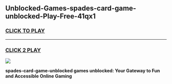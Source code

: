 
## Unblocked-Games-spades-card-game-unblocked-Play-Free-41qx1
<h3>
<a href="https://premium76.site?title=spades-card-game-unblocked&ref=17A">CLICK TO PLAY</a></h3>
<hr>

<h3>
<a href="https://premium76.site?title=spades-card-game-unblocked&ref=17A">CLICK 2 PLAY</a>
  
</h3>

<a href="https://premium76.site?title=spades-card-game-unblocked&ref=17A"><img src="https://clearcache.store/games.png"></a>


**spades-card-game-unblocked games unblocked: Your Gateway to Fun and Accessible Online Gaming**
